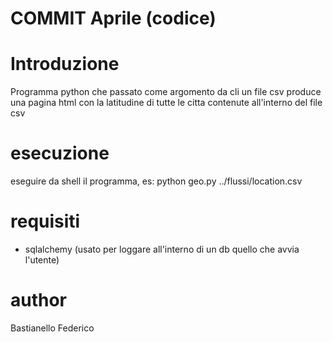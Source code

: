 # COMMIT Aprile (codice)

# Introduzione
Programma python che passato come argomento da cli un file csv produce una pagina html con la latitudine di tutte le citta 
contenute all'interno del file csv

# esecuzione

eseguire da shell il programma, es:
python geo.py ../flussi/location.csv

# requisiti
- sqlalchemy (usato per loggare all'interno di un db quello che avvia l'utente)

# author
Bastianello Federico
